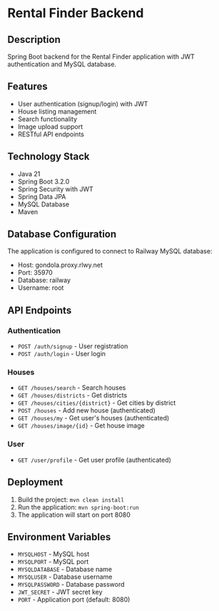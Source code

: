 # Rental Finder Backend

## Description
Spring Boot backend for the Rental Finder application with JWT authentication and MySQL database.

## Features
- User authentication (signup/login) with JWT
- House listing management
- Search functionality
- Image upload support
- RESTful API endpoints

## Technology Stack
- Java 21
- Spring Boot 3.2.0
- Spring Security with JWT
- Spring Data JPA
- MySQL Database
- Maven

## Database Configuration
The application is configured to connect to Railway MySQL database:
- Host: gondola.proxy.rlwy.net
- Port: 35970
- Database: railway
- Username: root

## API Endpoints

### Authentication
- `POST /auth/signup` - User registration
- `POST /auth/login` - User login

### Houses
- `GET /houses/search` - Search houses
- `GET /houses/districts` - Get districts
- `GET /houses/cities/{district}` - Get cities by district
- `POST /houses` - Add new house (authenticated)
- `GET /houses/my` - Get user's houses (authenticated)
- `GET /houses/image/{id}` - Get house image

### User
- `GET /user/profile` - Get user profile (authenticated)

## Deployment
1. Build the project: `mvn clean install`
2. Run the application: `mvn spring-boot:run`
3. The application will start on port 8080

## Environment Variables
- `MYSQLHOST` - MySQL host
- `MYSQLPORT` - MySQL port
- `MYSQLDATABASE` - Database name
- `MYSQLUSER` - Database username
- `MYSQLPASSWORD` - Database password
- `JWT_SECRET` - JWT secret key
- `PORT` - Application port (default: 8080)

